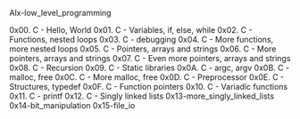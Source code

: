Alx-low_level_programming

0x00. C - Hello, World
0x01. C - Variables, if, else, while
0x02. C - Functions, nested loops
0x03. C - debugging
0x04. C - More functions, more nested loops
0x05. C - Pointers, arrays and strings
0x06. C - More pointers, arrays and strings
0x07. C - Even more pointers, arrays and strings
0x08. C - Recursion
0x09. C - Static libraries
0x0A. C - argc, argv
0x0B. C - malloc, free
0x0C. C - More malloc, free
0x0D. C - Preprocessor
0x0E. C - Structures, typedef
0x0F. C - Function pointers
0x10. C - Variadic functions
0x11. C - printf
0x12. C - Singly linked lists
0x13-more_singly_linked_lists
0x14-bit_manipulation
0x15-file_io
